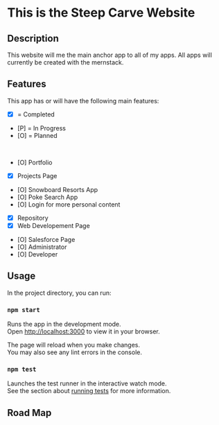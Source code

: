 # This is the Steep Carve Website

## Description
This website will me the main anchor app to all of my apps.
All apps will currently be created with the mernstack.

## Features

This app has or will have the following main features:
- [x] = Completed
- [P] = In Progress 
- [O] = Planned

<br>

- [O] Portfolio
- [X] Projects Page
 - [O] Snowboard Resorts App
 - [O] Poke Search App
- [O] Login for more personal content
- [x] Repository
 - [x] Web Developement Page
 - [O] Salesforce Page
  - [O] Administrator
  - [O] Developer


## Usage
In the project directory, you can run:

### `npm start`

Runs the app in the development mode.\
Open [http://localhost:3000](http://localhost:3000) to view it in your browser.

The page will reload when you make changes.\
You may also see any lint errors in the console.

### `npm test`

Launches the test runner in the interactive watch mode.\
See the section about [running tests](https://facebook.github.io/create-react-app/docs/running-tests) for more information.


## Road Map



